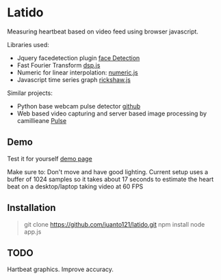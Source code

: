 # Latido
Measuring heartbeat based on video feed using browser javascript.

Libraries used:

- Jquery facedetection plugin [face Detection](https://github.com/jaysalvat/jquery.facedetection)
- Fast Fourier Transform [dsp.js](https://github.com/corbanbrook/dsp.js/)
- Numeric for linear interpolation: [numeric.js](http://www.numericjs.com/)
- Javascript time series graph [rickshaw.js](https://github.com/jaysalvat/jquery.facedetection)

Similar projects:

- Python base webcam pulse detector [github](https://github.com/thearn/webcam-pulse-detector)
- Web based video capturing and server based image processing 
 by camillieane [Pulse](https://github.com/camilleanne/pulse)
  
## Demo
Test it for yourself [demo page](https://latido.herokuapp.com)

Make sure to: Don't move and have good lighting.
Current setup uses a buffer of 1024 samples so it takes about 17 seconds to estimate the heart beat on a desktop/laptop taking video at 60 FPS

## Installation
> git clone https://github.com/juanto121/latido.git
> npm install
> node app.js

## TODO
Hartbeat graphics.
Improve accuracy.
